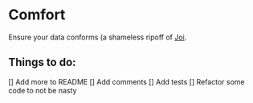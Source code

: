 # Comfort

Ensure your data conforms (a shameless ripoff of [Joi](https://github.com/hapijs/joi).

## Things to do:

[] Add more to README
[] Add comments
[] Add tests
[] Refactor some code to not be nasty